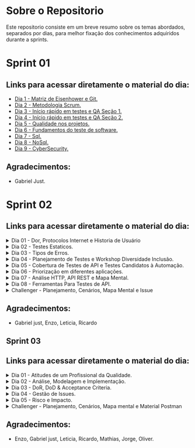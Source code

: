 # Sobre o Repositorio

Este repositorio consiste em um breve resumo sobre os temas abordados, separados por dias, para melhor 
fixação dos conhecimentos adquiridos durante a sprints.

# Sprint 01

## Links para acessar diretamente o material do dia:
- [Dia 1 - Matriz de Eisenhower e Git.](Dia_01.md)
- [Dia 2 - Metodologia Scrum.](Dia_02.md)
- [Dia 3 - Início rápido em testes e QA  Seção 1.](Dia_03.md)
- [Dia 4 - Início rápido em testes e QA  Seção 2.](Dia_04.md)
- [Dia 5 - Qualidade nos projetos.](Dia_05.md)
- [Dia 6 - Fundamentos do teste de software.](Dia_06.md)
- [Dia 7 - Sql.](Dia_07.md)
- [Dia 8 - NoSql.](Dia_08.md)
- [Dia 9 - CyberSecurity.](Dia_09.md)

## Agradecimentos:
- Gabriel Just.


# Sprint 02 

## Links para acessar diretamente o material do dia:

<details>
  <summary>Dia 01 - Dor, Protocolos Internet e Historia de Usuário</summary>

  - [Dor e protocolos internet.](https://gitlab.com/compass8112219/Sprint01/-/blob/pb_sprint2/Sprint02/Dia01/Dor.md)
  - [Historia de usuario.](https://gitlab.com/compass8112219/Sprint01/-/blob/pb_sprint2/Sprint02/Dia01/Historia_de_usuario.md)
  - [Atividade.](https://gitlab.com/compass8112219/Sprint01/-/blob/pb_sprint2/Sprint02/Dia01/Atividades.md)
  
</details>
<details>
  <summary>Dia 02 - Testes Estaticos.</summary>

  - [Testes estaticos.](https://gitlab.com/compass8112219/Sprint01/-/blob/pb_sprint2/Sprint02/Dia02/Testes_estaticos.md)
  
</details>
<details>
  <summary>Dia 03 - Tipos de Erros.</summary>

  - [Tipos de erros.](https://gitlab.com/compass8112219/Sprint01/-/blob/pb_sprint2/Sprint02/Dia03/Tipos_de_erros.md)
  
</details>
<details>
  <summary>Dia 04 - Planejamento de Testes e Workshop Diversidade Inclusão.</summary>

  - [Planejamento de testes.](https://gitlab.com/compass8112219/Sprint01/-/blob/pb_sprint2/Sprint02/Dia04/Planejamento_de_testes.md)
  - [Workshop diversidade inclusão.](https://gitlab.com/compass8112219/Sprint01/-/blob/pb_sprint2/Sprint02/Dia04/Workshop_diversidade_inclus%C3%A3o.md)
  - [Exemplo plano teste.](https://gitlab.com/compass8112219/Sprint01/-/blob/pb_sprint2/Sprint02/Dia04/Exemplo_plano_teste.md)
  
</details>
<details>
  <summary>Dia 05 - Cobertura de Testes de API e Testes Candidatos à Automação.</summary>

  - [Cobertura de testes de API e Testes Candidatos à Automação.](https://gitlab.com/compass8112219/Sprint01/-/blob/pb_sprint2/Sprint02/Dia05/Cobertura_testes_api.md)
  
</details>
<details>
  <summary>Dia 06 - Priorização em diferentes aplicações.</summary>
    
  - [Priorização em Diferentes Aplicações.](https://gitlab.com/compass8112219/Sprint01/-/blob/pb_sprint2/Sprint02/Dia06/QA_Priorizacao.md)
  - [Atividade.](https://gitlab.com/compass8112219/Sprint01/-/blob/pb_sprint2/Sprint02/Dia06/Atividade.md)
  
</details>
<details>
  <summary>Dia 07 - Análise HTTP, API REST e Mapa Mental​.</summary>

  - [Análise HTTP e API REST e mapa mental​.](https://gitlab.com/compass8112219/Sprint01/-/blob/pb_sprint2/Sprint02/Dia07/An%C3%A1lise_HTTP_API_REST.md)
  
</details>
<details>
  <summary>Dia 08 - Ferramentas Para Testes de API.</summary>

  - [Ferramentas para testes de api.](https://gitlab.com/compass8112219/Sprint01/-/blob/pb_sprint2/Sprint02/Dia08/Ferramentas_testes.md)
  - [Atividade.](https://gitlab.com/compass8112219/Sprint01/-/blob/pb_sprint2/Sprint02/Dia08/Atividade.md)
  
</details>
<details>
  <summary>Challenger - Planejamento, Cenários, Mapa Mental e Issue</summary>

  - [Planejamento.](https://gitlab.com/compass8112219/Sprint01/-/blob/pb_sprint2/Sprint02/Challenge/Planejamento.md)
  - [Cenários.](https://gitlab.com/compass8112219/Sprint01/-/blob/pb_sprint2/Sprint02/Challenge/Cenarios.md)
  - [Mapa mental](https://gitlab.com/compass8112219/Sprint01/-/blob/pb_sprint2/Sprint02/Dia07/An%C3%A1lise_HTTP_API_REST.md)
  - [Issues](https://gitlab.com/compass8112219/Sprint01/-/issues)
</details>


## Agradecimentos:
- Gabriel just, Enzo, Leticia, Ricardo








## Sprint 03 



## Links para acessar diretamente o material do dia:

<details>
  <summary>Dia 01 - Atitudes de um Profissional da Qualidade.</summary>

  - [Atitudes de um Profissional da Qualidade.](https://gitlab.com/compass8112219/Sprint01/-/blob/pb_sprint3/Sprint03/Dia01/Atitudes_QA.md?ref_type=heads)
 
</details>
<details>
  <summary>Dia 02 - Análise, Modelagem e Implementação.</summary>

  - [Análise, Modelagem e Implementação.](https://gitlab.com/compass8112219/Sprint01/-/blob/pb_sprint3/Sprint03/Dia02/Analise_modelagem_implementacao.md?ref_type=heads)
  - [Planejamento e Matriz de Risco.](https://gitlab.com/compass8112219/Sprint01/-/blob/pb_sprint3/Sprint03/Dia02/Planejamento_testes.md?ref_type=heads)

</details>
<details>
  <summary>Dia 03 - DoR, DoD & Acceptance Criteria.</summary>

  - [DoR, DoD & Acceptance Criteria.](https://gitlab.com/compass8112219/Sprint01/-/blob/pb_sprint3/Sprint03/Dia03/Dor_DoD_Acceptance_Criteria.md?ref_type=heads)
  - [Atividade.](https://gitlab.com/compass8112219/Sprint01/-/blob/pb_sprint3/Sprint03/Dia03/Atividade.md?ref_type=heads)
  
</details>
<details>
  <summary>Dia 04 - Gestão de Issues.</summary>

  - [Gestão de Issues.](https://gitlab.com/compass8112219/Sprint01/-/blob/pb_sprint3/Sprint03/Dia04/Gest%C3%A3o_de_Issues.md?ref_type=heads)
  
  
</details>
<details>
  <summary>Dia 05 - Risco e Impacto.</summary>

  - [Risco e Impacto.](https://gitlab.com/compass8112219/Sprint01/-/blob/pb_sprint3/Sprint03/Dia05/Risco_e_Impacto.md?ref_type=heads)
  
</details>

<details>
  <summary>Challenger - Planejamento, Cenários, Mapa mental e Material Postman</summary>

  - [Planejamento.](https://gitlab.com/compass8112219/Sprint01/-/blob/pb_sprint3/Sprint03/Challenge/Planejamento.md?ref_type=heads)
  - [Cenários.](https://gitlab.com/compass8112219/Sprint01/-/blob/pb_sprint3/Sprint03/Challenge/Cenarios.md?ref_type=heads)
  - [Mapa mental](https://gitlab.com/compass8112219/Sprint01/-/blob/pb_sprint3/Sprint03/Challenge/Assets/API%20Serverest.png?ref_type=heads)
  - [Material Postman](https://gitlab.com/compass8112219/Sprint01/-/blob/pb_sprint3/Sprint03/Challenge/Assets/serverest.postman_collection.json?ref_type=heads)
  
</details>


## Agradecimentos:
- Enzo, Gabriel just, Leticia, Ricardo, Mathias, Jorge, Oliver.




